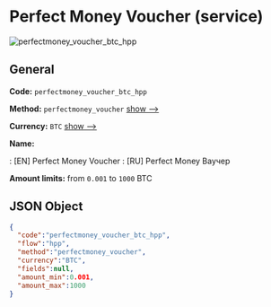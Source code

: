 
# Perfect Money Voucher (service) 
![perfectmoney_voucher_btc_hpp](https://static.openfintech.io/payment_methods/perfectmoney_voucher_btc_hpp/logo.svg?w=400&c=v0.59.26#w200)  

## General 
 
**Code:** `perfectmoney_voucher_btc_hpp` 
 
**Method:** `perfectmoney_voucher` 
 [show -->](/payment-methods/perfectmoney_voucher/) 
 
**Currency:** `BTC` [show -->](/currencies/BTC/) 
 
**Name:** 
 
:	[EN] Perfect Money Voucher 
:	[RU] Perfect Money Ваучер 
 
**Amount limits:** from `0.001` to `1000` BTC 

## JSON Object 

```json
{
  "code":"perfectmoney_voucher_btc_hpp",
  "flow":"hpp",
  "method":"perfectmoney_voucher",
  "currency":"BTC",
  "fields":null,
  "amount_min":0.001,
  "amount_max":1000
}
```  
